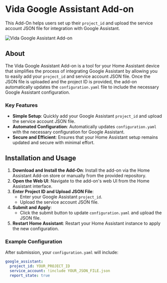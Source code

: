 # Vida Google Assistant Add-on

This Add-On helps users set up their `project_id` and upload the service account JSON file for integration with Google Assistant.

![Vida Google Assistant Add-on](images/screenshot.png)

## About

The Vida Google Assistant Add-on is a tool for your Home Assistant device that simplifies the process of integrating Google Assistant by allowing you to easily add your `project_id` and service account JSON file. Once the JSON file is uploaded and the project ID is provided, the add-on automatically updates the `configuration.yaml` file to include the necessary Google Assistant configuration.

### Key Features

- **Simple Setup**: Quickly add your Google Assistant `project_id` and upload the service account JSON file.
- **Automated Configuration**: Automatically updates `configuration.yaml` with the necessary configuration for Google Assistant.
- **Secure and Efficient**: Ensures that your Home Assistant setup remains updated and secure with minimal effort.

## Installation and Usage

1. **Download and Install the Add-On**: Install the add-on via the Home Assistant Add-on store or manually from the provided repository.
2. **Open the Web UI**: Navigate to the add-on's web UI from the Home Assistant interface.
3. **Enter Project ID and Upload JSON File**:
    - Enter your Google Assistant `project_id`.
    - Upload the service account JSON file.
4. **Submit and Apply**:
    - Click the submit button to update `configuration.yaml` and upload the JSON file.
5. **Restart Home Assistant**: Restart your Home Assistant instance to apply the new configuration.

### Example Configuration

After submission, your `configuration.yaml` will include:

```yaml
google_assistant:
  project_id: YOUR_PROJECT_ID
  service_account: !include YOUR_JSON_FILE.json
  report_state: true
```